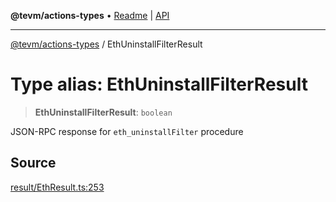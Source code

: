 **@tevm/actions-types** • [Readme](../README.md) \| [API](../globals.md)

***

[@tevm/actions-types](../README.md) / EthUninstallFilterResult

# Type alias: EthUninstallFilterResult

> **EthUninstallFilterResult**: `boolean`

JSON-RPC response for `eth_uninstallFilter` procedure

## Source

[result/EthResult.ts:253](https://github.com/evmts/tevm-monorepo/blob/main/packages/actions-types/src/result/EthResult.ts#L253)
